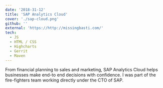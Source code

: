 ```yaml
---
date: '2018-31-12'
title: 'SAP Analytics Cloud'
cover: './sap-cloud.png'
github: ''
external: 'https://http://missingbasti.com/'
tech:
  - JS
  - HTML / CSS
  - Highcharts
  - Gerrit
  - Maven
---
```


From financial planning to sales and marketing, SAP Analytics Cloud helps businesses make end-to end decisions with confidence. I was part of the fire-fighters team working directly under the CTO of SAP.
